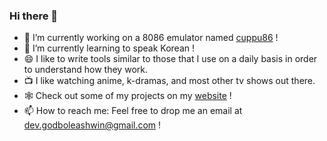 ### Hi there 👋

- 🔭 I’m currently working on a 8086 emulator named [cuppu86](https://github.com/aelobdog/cuppu86) !
- 🌱 I’m currently learning to speak Korean !
- 😄 I like to write tools similar to those that I use on a daily basis in order to understand how they work.
- 📺 I like watching anime, k-dramas, and most other tv shows out there.
- 🕸 Check out some of my projects on my [website](https://aelobdog.github.io) !
- 📫 How to reach me: Feel free to drop me an email at dev.godboleashwin@gmail.com !

